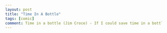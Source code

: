 ```yaml
---
layout: post
title: "Time In A Bottle"
tags: [comic]
comment: Time in a bottle (Jim Croce) - If I could save time in a bottle.
---
```



